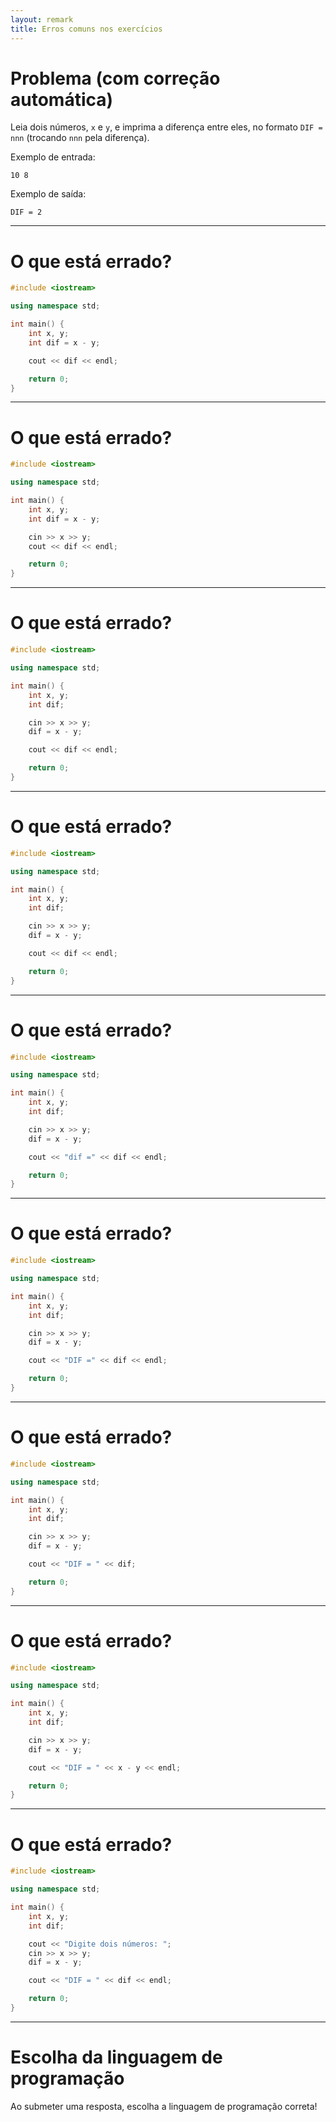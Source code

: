 ```yaml
---
layout: remark
title: Erros comuns nos exercícios
---
```


<div>

# Problema (com correção automática)

Leia dois números, `x` e `y`, e imprima a diferença entre eles, no formato `DIF = nnn` (trocando `nnn` pela diferença).

Exemplo de entrada:

```
10 8
```

Exemplo de saída:

```
DIF = 2
```

---

# O que está errado?

```c++
#include <iostream>

using namespace std;

int main() {
    int x, y;
    int dif = x - y;

    cout << dif << endl;

    return 0;
}
```

---

# O que está errado?

```c++
#include <iostream>

using namespace std;

int main() {
    int x, y;
    int dif = x - y;

    cin >> x >> y;
    cout << dif << endl;

    return 0;
}
```

---

# O que está errado?

```c++
#include <iostream>

using namespace std;

int main() {
    int x, y;
    int dif;

    cin >> x >> y;
    dif = x - y;

    cout << dif << endl;

    return 0;
}
```

---

# O que está errado?

```c++
#include <iostream>

using namespace std;

int main() {
    int x, y;
    int dif;

    cin >> x >> y;
    dif = x - y;

    cout << dif << endl;

    return 0;
}
```

---

# O que está errado?

```c++
#include <iostream>

using namespace std;

int main() {
    int x, y;
    int dif;

    cin >> x >> y;
    dif = x - y;

    cout << "dif =" << dif << endl;

    return 0;
}
```

---

# O que está errado?

```c++
#include <iostream>

using namespace std;

int main() {
    int x, y;
    int dif;

    cin >> x >> y;
    dif = x - y;

    cout << "DIF =" << dif << endl;

    return 0;
}
```

---

# O que está errado?

```c++
#include <iostream>

using namespace std;

int main() {
    int x, y;
    int dif;

    cin >> x >> y;
    dif = x - y;

    cout << "DIF = " << dif;

    return 0;
}
```

---

# O que está errado?

```c++
#include <iostream>

using namespace std;

int main() {
    int x, y;
    int dif;

    cin >> x >> y;
    dif = x - y;

    cout << "DIF = " << x - y << endl;

    return 0;
}
```

---

# O que está errado?

```c++
#include <iostream>

using namespace std;

int main() {
    int x, y;
    int dif;

    cout << "Digite dois números: ";
    cin >> x >> y;
    dif = x - y;

    cout << "DIF = " << dif << endl;

    return 0;
}
```

---

# Escolha da linguagem de programação

Ao submeter uma resposta, escolha a linguagem de programação correta!

</div>